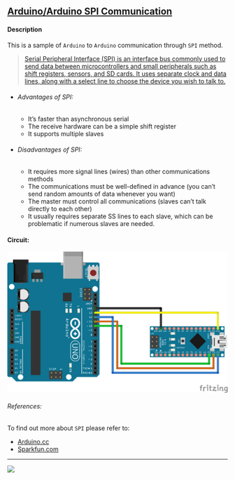 ## [Arduino/Arduino SPI Communication](https://github.com/ArdooTala/BUS_SPI-Arduino.git)

#### Description
This is a sample of `Arduino` to `Arduino` communication through `SPI` method.

>[Serial Peripheral Interface (SPI) is an interface bus commonly used to send data between microcontrollers and small peripherals such as shift registers, sensors, and SD cards. It uses separate clock and data lines, along with a select line to choose the device you wish to talk to.](https://learn.sparkfun.com/tutorials/serial-peripheral-interface-spi/all "Learn.Sparkfun.com")

- ###### Advantages of SPI:
  - It’s faster than asynchronous serial
  - The receive hardware can be a simple shift register
  - It supports multiple slaves

- ###### Disadvantages of SPI:
  - It requires more signal lines (wires) than other communications methods
  - The communications must be well-defined in advance (you can’t send random amounts of data whenever you want)
  - The master must control all communications (slaves can’t talk directly to each other)
  - It usually requires separate SS lines to each slave, which can be problematic if numerous slaves are needed.


#### Circuit:
![Circuit](./Doc/Arduino_Circuit.png)

###### References:
To find out more about `SPI` please refer to:
- [Arduino.cc](https://www.arduino.cc/en/reference/SPI)
- [Sparkfun.com](https://learn.sparkfun.com/tutorials/serial-peripheral-interface-spi/all)

---

[<img src="https://scontent.fmad3-5.fna.fbcdn.net/v/t1.0-9/13770259_10154385535628824_2677570477692999619_n.png?_nc_cat=104&_nc_ht=scontent.fmad3-5.fna&oh=a6ceef2e8bc078ec9a748405418ca69c&oe=5CBE64E5" height="100">](https://iaac.net/ "IAAC")
